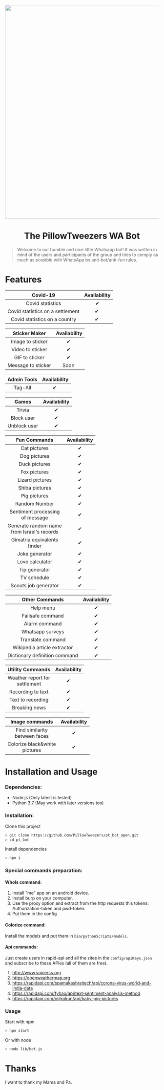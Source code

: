 <div align="center">
<img src="https://cdn.pixabay.com/photo/2016/08/08/10/49/watercolour-1578076_960_720.jpg" alt="" width="700" />

# The PillowTweezers WA Bot

</div>

> Welcome to our humble and nice little Whatsapp bot!
It was written in mind of the users and participants of the group and tries to comply as much as possible with WhatsApp bs anti-bot/anti-fun rules.

# Features

| Covid-19 | Availability |
| :------: | :----------: |
| Covid statistics | ✔ |
| Covid statistics on a settlement| ✔ ️|
| Covid statistics on a country| ✔ ️|

| Sticker Maker | Availability |
| :-----------: | :----------: |
| Image to sticker | ✔ ️|
| Video to sticker | ✔ ️|
| GIF to sticker | ✔ ️|
| Message to sticker | Soon ️|

| Admin Tools | Availability |
| :-----------: | :----------: |
| Tag-All | ✔ ️|

| Games | Availability |
| :---: | :----------: |
| Trivia | ✔ |
| Block user | ✔ |
| Unblock user | ✔ |


| Fun Commands | Availability |
| :----------: | :----------: |
| Cat pictures | ✔ |
| Dog pictures | ✔ |
| Duck pictures | ✔ |
| Fox pictures | ✔ |
| Lizard pictures | ✔ |
| Shiba pictures | ✔ |
| Pig pictures | ✔ |
| Random Number | ✔ |
| Sentiment processing<br>of message | ✔ | 
| Generate random name<br>from Israel's records | ✔ | 
| Gimatria equivalents<br>finder | ✔ | 
| Joke generator | ✔ |
| Love calculator | ✔ |
| Tip generator | ✔ |
| TV schedule | ✔ |
| Scouts job generator | ✔ |

| Other Commands | Availability |
| :------------: | :----------: |
| Help menu | ✔ |
| Failsafe command | ✔ |
| Alarm command | ✔ |
| Whatsapp surveys | ✔ |
| Translate command | ✔ |
| Wikipedia article extractor | ✔ |
| Dictionary definition command | ✔ |

| Utility Commands | Availability |
| :--------------: | :----------: |
| Weather report for<br>settlement | ✔ |
| Recording to text | ✔ |
| Text to recording | ✔ |
| Breaking news | ✔ |

| Image commands | Availability |
| :-----------: | :----------: |
| Find similarity<br>between faces | ✔ |
| Colorize black&white<br>pictures | ✔ |

# Installation and Usage

### Dependencies:

- Node.js (Only latest is tested)
- Python 3.7 (May work with later versions too)

### Installation:

Clone this project

```bash
> git clone https://github.com/PillowTweezers/pt_bot_open.git
> cd pt_bot
```

Install dependencies

```bash
> npm i
```


### Special commands preparation:
#### WhoIs command:
1. Install "me" app on an android device.
2. Install burp on your computer.
3. Use the proxy option and extract from the http requests this tokens: Authorization-token and pwd-token.
4. Put them in the config

#### Colorize command:
Install the models and put them in ```bin/pythonScripts/models```.

#### Api commands:
Just create users in rapid-api and all the sites in the ```config/apiKeys.json```<br>
and subscribe to these APIes (all of them are free).
1. http://www.voicerss.org
2. https://openweathermap.org
3. https://rapidapi.com/spamakashrajtech/api/corona-virus-world-and-india-data
4. https://rapidapi.com/fyhao/api/text-sentiment-analysis-method
5. https://rapidapi.com/nijikokun/api/baby-pig-pictures



### Usage

Start with npm

```bash
> npm start
```

Or with node

```bash
> node lib/bot.js
```

# Thanks

I want to thank my Mama and Pa.
